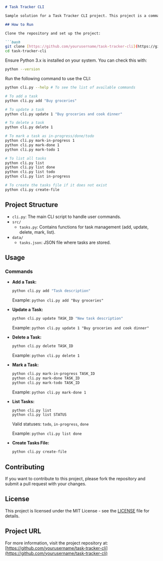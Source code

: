 
```markdown
# Task Tracker CLI

Sample solution for a Task Tracker CLI project. This project is a command-line interface (CLI) tool to track and manage tasks. 

## How to Run

Clone the repository and set up the project:

```bash
git clone [https://github.com/yourusername/task-tracker-cli](https://github.com/Abelmekonn/roadmap.sh-challange/blob/main/Task%20Tracker%20Cli).git
cd task-tracker-cli
```

Ensure Python 3.x is installed on your system. You can check this with:

```bash
python --version
```

Run the following command to use the CLI:

```bash
python cli.py --help # To see the list of available commands

# To add a task
python cli.py add "Buy groceries"

# To update a task
python cli.py update 1 "Buy groceries and cook dinner"

# To delete a task
python cli.py delete 1

# To mark a task as in-progress/done/todo
python cli.py mark-in-progress 1
python cli.py mark-done 1
python cli.py mark-todo 1

# To list all tasks
python cli.py list
python cli.py list done
python cli.py list todo
python cli.py list in-progress

# To create the tasks file if it does not exist
python cli.py create-file
```

## Project Structure

- `cli.py`: The main CLI script to handle user commands.
- `src/`
  - `tasks.py`: Contains functions for task management (add, update, delete, mark, list).
- `data/`
  - `tasks.json`: JSON file where tasks are stored.

## Usage

### Commands

- **Add a Task:**
  ```bash
  python cli.py add "Task description"
  ```
  Example: `python cli.py add "Buy groceries"`

- **Update a Task:**
  ```bash
  python cli.py update TASK_ID "New task description"
  ```
  Example: `python cli.py update 1 "Buy groceries and cook dinner"`

- **Delete a Task:**
  ```bash
  python cli.py delete TASK_ID
  ```
  Example: `python cli.py delete 1`

- **Mark a Task:**
  ```bash
  python cli.py mark-in-progress TASK_ID
  python cli.py mark-done TASK_ID
  python cli.py mark-todo TASK_ID
  ```
  Example: `python cli.py mark-done 1`

- **List Tasks:**
  ```bash
  python cli.py list
  python cli.py list STATUS
  ```
  Valid statuses: `todo`, `in-progress`, `done`

  Example: `python cli.py list done`

- **Create Tasks File:**
  ```bash
  python cli.py create-file
  ```

## Contributing

If you want to contribute to this project, please fork the repository and submit a pull request with your changes.

## License

This project is licensed under the MIT License - see the [LICENSE](LICENSE) file for details.

## Project URL

For more information, visit the project repository at: [https://github.com/yourusername/task-tracker-cli](https://github.com/yourusername/task-tracker-cli)
```

